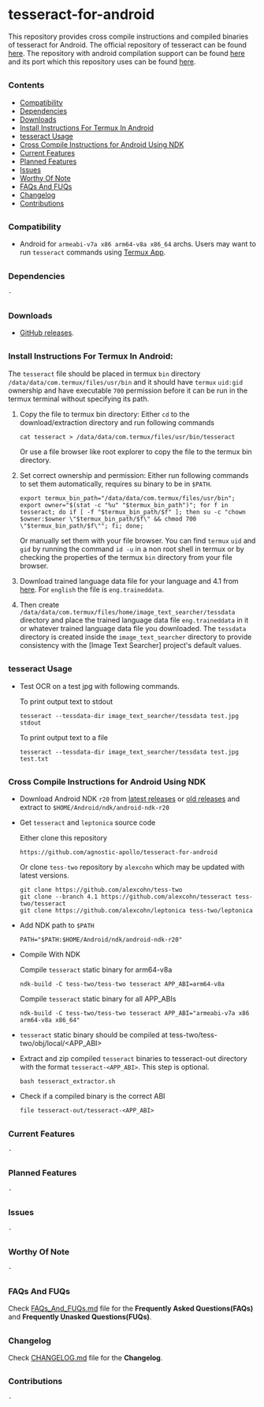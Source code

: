 # tesseract-for-android

This repository provides cross compile instructions and compiled binaries of tesseract for Android. 
The official repository of tesseract can be found [here](https://github.com/tesseract-ocr/tesseract).
The repository with android compilation support can be found [here](https://github.com/rmtheis/tess-two) and its port which this repository uses can be found [here](https://github.com/alexcohn/tess-two).
##


### Contents
- [Compatibility](#Compatibility)
- [Dependencies](#Dependencies)
- [Downloads](#Downloads)
- [Install Instructions For Termux In Android](#Install-Instructions-For-Termux-In-Android)
- [tesseract Usage](#tesseract-Usage)
- [Cross Compile Instructions for Android Using NDK](#Cross-Compile-Instructions-for-Android-Using-NDK)
- [Current Features](#Current-Features)
- [Planned Features](#Planned-Features)
- [Issues](#Issues)
- [Worthy Of Note](#Worthy-Of-Note)
- [FAQs And FUQs](#FAQs-And-FUQs)
- [Changelog](#Changelog)
- [Contributions](#Contributions)
##


### Compatibility

- Android for `armeabi-v7a x86 arm64-v8a x86_64` archs. Users may want to run `tesseract` commands using [Termux App].
##


### Dependencies

`-`
##


### Downloads

- [GitHub releases](https://github.com/agnostic-apollo/tesseract-for-android/releases).
##


### Install Instructions For Termux In Android:

The `tesseract` file should be placed in termux `bin` directory `/data/data/com.termux/files/usr/bin` and it should have `termux` `uid:gid` ownership and have executable `700` permission before it can be run in the termux terminal without specifying its path.
1. Copy the file to termux bin directory:
	Either `cd` to the download/extraction directory and run following commands

	```
	cat tesseract > /data/data/com.termux/files/usr/bin/tesseract
	```

	Or use a file browser like root explorer to copy the file to the termux bin directory.

2. Set correct ownership and permission:
	Either run following commands to set them automatically, requires su binary to be in `$PATH`.

	```
	export termux_bin_path="/data/data/com.termux/files/usr/bin"; export owner="$(stat -c "%u" "$termux_bin_path")"; for f in tesseract; do if [ -f "$termux_bin_path/$f" ]; then su -c "chown $owner:$owner \"$termux_bin_path/$f\" && chmod 700 \"$termux_bin_path/$f\""; fi; done;
	```

	Or manually set them with your file browser. You can find `termux` `uid` and `gid` by running the command `id -u` in a non root shell in termux or by checking the properties of the termux `bin` directory from your file browser.

3. Download trained language data file for your language and 4.1 from [here](https://github.com/tesseract-ocr/tessdata/tree/master). For `english` the file is `eng.traineddata`.

4. Then create `/data/data/com.termux/files/home/image_text_searcher/tessdata` directory and place the trained language data file `eng.traineddata` in it or whatever trained language data file you downloaded. The `tessdata` directory is created inside the `image_text_searcher` directory to provide consistency with the [Image Text Searcher] project's default values.
##


### tesseract Usage

- Test OCR on a test jpg with following commands.

	To print output text to stdout
	```
	tesseract --tessdata-dir image_text_searcher/tessdata test.jpg stdout
	```

	To print output text to a file
	```
	tesseract --tessdata-dir image_text_searcher/tessdata test.jpg test.txt
	```
##


### Cross Compile Instructions for Android Using NDK

- Download Android NDK `r20` from [latest releases](https://developer.android.com/ndk/downloads) or [old releases](https://developer.android.com/ndk/downloads/older_releases.html) and extract to `$HOME/Android/ndk/android-ndk-r20`


- Get `tesseract` and `leptonica` source code

	Either clone this repository
	```
	https://github.com/agnostic-apollo/tesseract-for-android
	```

	Or clone `tess-two` repository by `alexcohn` which may be updated with latest versions.
	```
	git clone https://github.com/alexcohn/tess-two
	git clone --branch 4.1 https://github.com/alexcohn/tesseract tess-two/tesseract
	git clone https://github.com/alexcohn/leptonica tess-two/leptonica
	```

- Add NDK path to `$PATH`
	```
	PATH="$PATH:$HOME/Android/ndk/android-ndk-r20"
	```

- Compile With NDK

	Compile `tesseract` static binary for arm64-v8a
	```
	ndk-build -C tess-two/tess-two tesseract APP_ABI=arm64-v8a
	```

	Compile `tesseract` static binary for all APP_ABIs
	```
	ndk-build -C tess-two/tess-two tesseract APP_ABI="armeabi-v7a x86 arm64-v8a x86_64"
	```

- `tesseract` static binary should be compiled at tess-two/tess-two/obj/local/<APP_ABI>


- Extract and zip compiled `tesseract` binaries to tesseract-out directory with the format `tesseract-<APP_ABI>`. This step is optional.
	```
	bash tesseract_extractor.sh
	```

- Check if a compiled binary is the correct ABI
	```
	file tesseract-out/tesseract-<APP_ABI>
	```
##


### Current Features

`-`
##


### Planned Features

`-`
##


### Issues

`-`
##


### Worthy Of Note

`-`
##


### FAQs And FUQs

Check [FAQs_And_FUQs.md](FAQs_And_FUQs.md) file for the **Frequently Asked Questions(FAQs)** and **Frequently Unasked Questions(FUQs)**.
##

### Changelog

Check [CHANGELOG.md](CHANGELOG.md) file for the **Changelog**.

##


### Contributions

`-`
##


[Termux App]: https://github.com/termux/termux-app
[image_text_searcher]: https://github.com/agnostic-apollo/image_text_searcher
